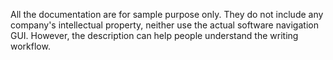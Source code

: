 All the documentation are for sample purpose only. They do not include any company's intellectual property, neither use the actual software navigation GUI. However, the description can help people understand the writing workflow.  
